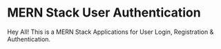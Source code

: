 # MERN Stack User Authentication

Hey All! This is a MERN Stack Applications for User Login, Registration & Authentication.
